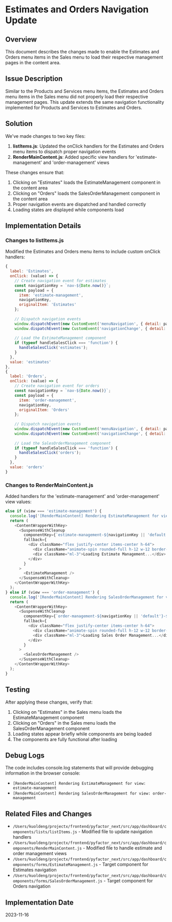 # Estimates and Orders Navigation Update

## Overview
This document describes the changes made to enable the Estimates and Orders menu items in the Sales menu to load their respective management pages in the content area.

## Issue Description
Similar to the Products and Services menu items, the Estimates and Orders menu items in the Sales menu did not properly load their respective management pages. This update extends the same navigation functionality implemented for Products and Services to Estimates and Orders.

## Solution
We've made changes to two key files:

1. **listItems.js**: Updated the onClick handlers for the Estimates and Orders menu items to dispatch proper navigation events
2. **RenderMainContent.js**: Added specific view handlers for 'estimate-management' and 'order-management' views

These changes ensure that:

1. Clicking on "Estimates" loads the EstimateManagement component in the content area
2. Clicking on "Orders" loads the SalesOrderManagement component in the content area
3. Proper navigation events are dispatched and handled correctly
4. Loading states are displayed while components load

## Implementation Details

### Changes to listItems.js
Modified the Estimates and Orders menu items to include custom onClick handlers:

```javascript
{ 
  label: 'Estimates', 
  onClick: (value) => {
    // Create navigation event for estimates
    const navigationKey = `nav-${Date.now()}`;
    const payload = { 
      item: 'estimate-management', 
      navigationKey,
      originalItem: 'Estimates'
    };
    
    // Dispatch navigation events
    window.dispatchEvent(new CustomEvent('menuNavigation', { detail: payload }));
    window.dispatchEvent(new CustomEvent('navigationChange', { detail: payload }));
    
    // Load the EstimateManagement component
    if (typeof handleSalesClick === 'function') {
      handleSalesClick('estimates');
    }
  }, 
  value: 'estimates' 
},
{ 
  label: 'Orders', 
  onClick: (value) => {
    // Create navigation event for orders
    const navigationKey = `nav-${Date.now()}`;
    const payload = { 
      item: 'order-management', 
      navigationKey,
      originalItem: 'Orders'
    };
    
    // Dispatch navigation events
    window.dispatchEvent(new CustomEvent('menuNavigation', { detail: payload }));
    window.dispatchEvent(new CustomEvent('navigationChange', { detail: payload }));
    
    // Load the SalesOrderManagement component
    if (typeof handleSalesClick === 'function') {
      handleSalesClick('orders');
    }
  }, 
  value: 'orders' 
}
```

### Changes to RenderMainContent.js
Added handlers for the 'estimate-management' and 'order-management' view values:

```javascript
else if (view === 'estimate-management') {
  console.log('[RenderMainContent] Rendering EstimateManagement for view:', view);
  return (
    <ContentWrapperWithKey>
      <SuspenseWithCleanup 
        componentKey={`estimate-management-${navigationKey || 'default'}-${Date.now()}`}
        fallback={
          <div className="flex justify-center items-center h-64">
            <div className="animate-spin rounded-full h-12 w-12 border-t-2 border-b-2 border-blue-500"></div>
            <div className="ml-3">Loading Estimate Management...</div>
          </div>
        }
      >
        <EstimateManagement />
      </SuspenseWithCleanup>
    </ContentWrapperWithKey>
  );
} else if (view === 'order-management') {
  console.log('[RenderMainContent] Rendering SalesOrderManagement for view:', view);
  return (
    <ContentWrapperWithKey>
      <SuspenseWithCleanup 
        componentKey={`order-management-${navigationKey || 'default'}-${Date.now()}`}
        fallback={
          <div className="flex justify-center items-center h-64">
            <div className="animate-spin rounded-full h-12 w-12 border-t-2 border-b-2 border-blue-500"></div>
            <div className="ml-3">Loading Sales Order Management...</div>
          </div>
        }
      >
        <SalesOrderManagement />
      </SuspenseWithCleanup>
    </ContentWrapperWithKey>
  );
}
```

## Testing
After applying these changes, verify that:

1. Clicking on "Estimates" in the Sales menu loads the EstimateManagement component
2. Clicking on "Orders" in the Sales menu loads the SalesOrderManagement component
3. Loading states appear briefly while components are being loaded
4. The components are fully functional after loading

## Debug Logs
The code includes console.log statements that will provide debugging information in the browser console:

- `[RenderMainContent] Rendering EstimateManagement for view: estimate-management`
- `[RenderMainContent] Rendering SalesOrderManagement for view: order-management`

## Related Files and Changes
- `/Users/kuoldeng/projectx/frontend/pyfactor_next/src/app/dashboard/components/lists/listItems.js` - Modified file to update navigation handlers
- `/Users/kuoldeng/projectx/frontend/pyfactor_next/src/app/dashboard/components/RenderMainContent.js` - Modified file to handle estimate and order management views
- `/Users/kuoldeng/projectx/frontend/pyfactor_next/src/app/dashboard/components/forms/EstimateManagement.js` - Target component for Estimates navigation
- `/Users/kuoldeng/projectx/frontend/pyfactor_next/src/app/dashboard/components/forms/SalesOrderManagement.js` - Target component for Orders navigation

## Implementation Date
2023-11-16 